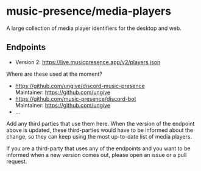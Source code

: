 # music-presence/media-players

A large collection of media player identifiers for the desktop and web.

## Endpoints

- Version 2: https://live.musicpresence.app/v2/players.json

Where are these used at the moment?

- https://github.com/ungive/discord-music-presence  
  Maintainer: https://github.com/ungive
- https://github.com/music-presence/discord-bot  
  Maintainer: https://github.com/ungive
- ...

Add any third parties that use them here.
When the version of the endpoint above is updated,
these third-parties would have to be informed about the change,
so they can keep using the most up-to-date list of media players.

If you are a third-party that uses any of the endpoints
and you want to be informed when a new version comes out,
please open an issue or a pull request.

